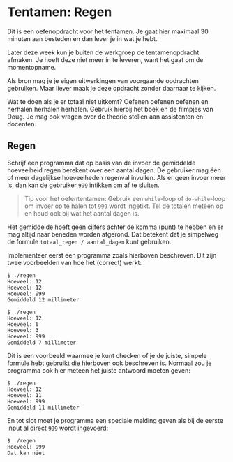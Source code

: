# Tentamen: Regen

Dit is een oefenopdracht voor het tentamen. Je gaat hier maximaal 30 minuten aan besteden en dan lever je in wat je hebt.

Later deze week kun je buiten de werkgroep de tentamenopdracht afmaken. Je hoeft deze niet meer in te leveren, want het gaat om de momentopname.

Als bron mag je je eigen uitwerkingen van voorgaande opdrachten gebruiken. Maar liever maak je deze opdracht zonder daarnaar te kijken.

Wat te doen als je er totaal niet uitkomt? Oefenen oefenen oefenen en herhalen herhalen herhalen. Gebruik hierbij het boek en de filmpjes van Doug. Je mag ook vragen over de theorie stellen aan assistenten en docenten.

## Regen

Schrijf een programma dat op basis van de invoer de gemiddelde hoeveelheid regen berekent over een aantal dagen. De gebruiker mag één of meer dagelijkse hoeveelheden regenval invullen. Als er geen invoer meer is, dan kan de gebruiker `999` intikken om af te sluiten.

> Tip voor het oefententamen: Gebruik een `while`-loop of `do-while`-loop om invoer op te halen tot `999` wordt ingetikt. Tel de totalen meteen op en houd ook bij wat het aantal dagen is.

Het gemiddelde hoeft geen cijfers achter de komma (punt) te hebben en er mag altijd naar beneden worden afgerond. Dat betekent dat je simpelweg de formule `totaal_regen / aantal_dagen` kunt gebruiken.

Implementeer eerst een programma zoals hierboven beschreven. Dit zijn twee voorbeelden van hoe het (correct) werkt:

    $ ./regen
    Hoeveel: 12
    Hoeveel: 12
    Hoeveel: 999
    Gemiddeld 12 millimeter

    $ ./regen
    Hoeveel: 12
    Hoeveel: 6
    Hoeveel: 3
    Hoeveel: 999
    Gemiddeld 7 millimeter

Dit is een voorbeeld waarmee je kunt checken of je de juiste, simpele formule hebt gebruikt die hierboven ook beschreven is. Normaal zou je programma ook hier meteen het juiste antwoord moeten geven:

    $ ./regen
    Hoeveel: 12
    Hoeveel: 11
    Hoeveel: 999
    Gemiddeld 11 millimeter

En tot slot moet je programma een speciale melding geven als bij de eerste input al direct `999` wordt ingevoerd:

    $ ./regen
    Hoeveel: 999
    Dat kan niet
